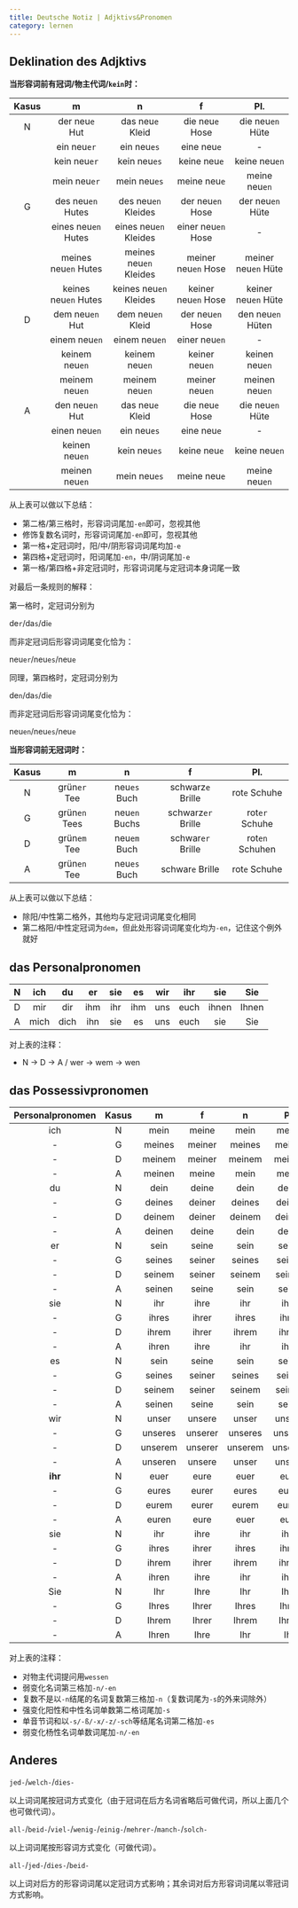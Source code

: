 ```yaml
---
title: Deutsche Notiz | Adjktivs&Pronomen
category: lernen
---
```


## Deklination des Adjktivs

**当形容词前有冠词/物主代词/`kein`时：**

|Kasus|m|n|f|Pl.|
|:-:|:-:|:-:|:-:|:-:|
|N|der neu`e` Hut|das neu`e` Kleid|die neu`e` Hose|die neu`en` Hüte|
||ein neu`er`|ein neu`es`|eine neu`e`|-|
||kein neu`er`|kein neu`es`|keine neu`e`|keine neu`en`|
||mein neu`er`|mein neu`es`|meine neu`e`|meine neu`en`|
|G|des neu`en` Hutes|des neu`en` Kleides|der neu`en` Hose|der neu`en` Hüte|
||eines neu`en` Hutes|eines neu`en` Kleides|einer neu`en` Hose|-|
||meines neu`en` Hutes|meines neu`en` Kleides|meiner neu`en` Hose|meiner neu`en` Hüte|
||keines neu`en` Hutes|keines neu`en` Kleides|keiner neu`en` Hose|keiner neu`en` Hüte|
|D|dem neu`en` Hut|dem neu`en` Kleid|der neu`en` Hose|den neu`en` Hüten|
||einem neu`en`|einem neu`en`|einer neu`en`|-|
||keinem neu`en`|keinem neu`en`|keiner neu`en`|keinen neu`en`|
||meinem neu`en`|meinem neu`en`|meiner neu`en`|meinen neu`en`|
|A|den neu`en` Hut|das neu`e` Kleid|die neu`e` Hose|die neu`en` Hüte|
||einen neu`en`|ein neu`es`|eine neu`e`|-|
||keinen neu`en`|kein neu`es`|keine neu`e`|keine neu`en`|
||meinen neu`en`|mein neu`es`|meine neu`e`|meine neu`en`|

从上表可以做以下总结：

- 第二格/第三格时，形容词词尾加`-en`即可，忽视其他
- 修饰复数名词时，形容词词尾加`-en`即可，忽视其他
- 第一格+定冠词时，阳/中/阴形容词词尾均加`-e`
- 第四格+定冠词时，阳词尾加`-en`，中/阴词尾加`-e`
- 第一格/第四格+非定冠词时，形容词词尾与定冠词本身词尾一致

对最后一条规则的解释：

第一格时，定冠词分别为

de`r`/da`s`/di`e`

而非定冠词后形容词词尾变化恰为：

neu`er`/neu`es`/neu`e`

同理，第四格时，定冠词分别为

de`n`/da`s`/di`e`

而非定冠词后形容词词尾变化恰为：

neu`en`/neu`es`/neu`e`

**当形容词前无冠词时：**

|Kasus|m|n|f|Pl.|
|:-:|:-:|:-:|:-:|:-:|
|N|grün`er` Tee|neu`es` Buch|schwarz`e` Brille|rot`e` Schuhe|
|G|grün`en` Tees|neu`en` Buchs|schwarz`er` Brille|rot`er` Schuhe|
|D|grün`em` Tee|neu`em` Buch|schwar`er` Brille|rot`en` Schuhen|
|A|grün`en` Tee|neu`es` Buch|schwar`e` Brille|rot`e` Schuhe|

从上表可以做以下总结：

- 除阳/中性第二格外，其他均与定冠词词尾变化相同
- 第二格阳/中性定冠词为`dem`，但此处形容词词尾变化均为`-en`，记住这个例外就好

## das Personalpronomen

|N|ich|du|er|sie|es|wir|ihr|sie|Sie|
|:-:|:-:|:-:|:-:|:-:|:-:|:-:|:-:|:-:|:-:|
|D|mir|dir|ihm|ihr|ihm|uns|euch|ihnen|Ihnen|
|A|mich|dich|ihn|sie|es|uns|euch|sie|Sie|

对上表的注释：

- N -> D -> A / wer -> wem -> wen

## das Possessivpronomen

|Personalpronomen|Kasus|m|f|n|Pl.|
|:-:|:-:|:-:|:-:|:-:|:-:|
|ich|N|mein|meine|mein|meine|
|- |G|meines|meiner|meines|meiner|
|- |D|meinem|meiner|meinem|meinen|
|- |A|meinen|meine|mein|meine|
|du|N|dein|deine|dein|deine|
|-|G|deines|deiner|deines|deiner|
|-|D|deinem|deiner|deinem|deinen|
|-|A|deinen|deine|dein|deine|
|er|N|sein|seine|sein|seine|
|-|G|seines|seiner|seines|seiner|
|-|D|seinem|seiner|seinem|seinen|
|-|A|seinen|seine|sein|seine|
|sie|N|ihr|ihre|ihr|ihre|
|-|G|ihres|ihrer|ihres|ihrer|
|-|D|ihrem|ihrer|ihrem|ihren|
|-|A|ihren|ihre|ihr|ihre|
|es|N|sein|seine|sein|seine|
|-|G|seines|seiner|seines|seiner|
|-|D|seinem|seiner|seinem|seinen|
|-|A|seinen|seine|sein|seine|
|wir|N|unser|unsere|unser|unsere|
|-|G|unseres|unserer|unseres|unserer|
|-|D|unserem|unserer|unserem|unseren|
|-|A|unseren|unsere|unser|unsere|
|**ihr**|N|euer|eure|euer|eure|
|-|G|eures|eurer|eures|eurer|
|-|D|eurem|eurer|eurem|euren|
|-|A|euren|eure|euer|eure|
|sie|N|ihr|ihre|ihr|ihre|
|-|G|ihres|ihrer|ihres|ihrer|
|-|D|ihrem|ihrer|ihrem|ihren|
|-|A|ihren|ihre|ihr|ihre|
|Sie|N|Ihr|Ihre|Ihr|Ihre|
|-|G|Ihres|Ihrer|Ihres|Ihrer|
|-|D|Ihrem|Ihrer|Ihrem|Ihren|
|-|A|Ihren|Ihre|Ihr|Ihr|

对上表的注释：

- 对物主代词提问用`wessen`
- 弱变化名词第三格加`-n/-en`
- 复数不是以`-n`结尾的名词复数第三格加`-n`（复数词尾为`-s`的外来词除外）
- 强变化阳性和中性名词单数第二格词尾加`-s`
- 单音节词和以`-s/-ß/-x/-z/-sch`等结尾名词第二格加`-es`
- 弱变化杨性名词单数词尾加`-n/-en`

## Anderes

`jed-`/`welch-`/`dies-`

以上词词尾按冠词方式变化（由于冠词在后方名词省略后可做代词，所以上面几个也可做代词）。

`all-`/`beid-`/`viel-`/`wenig-`/`einig-`/`mehrer-`/`manch-`/`solch-`

以上词词尾按形容词方式变化（可做代词）。

`all-`/`jed-`/`dies-`/`beid-`

以上词对后方的形容词词尾以定冠词方式影响；其余词对后方形容词词尾以零冠词方式影响。